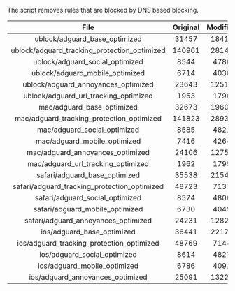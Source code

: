 The script removes rules that are blocked by DNS based blocking.


| File | Original | Modified |
|:----:|:-----:|:-----:|
| ublock/adguard_base_optimized | 31457 | 18418 |
| ublock/adguard_tracking_protection_optimized | 140961 | 28149 |
| ublock/adguard_social_optimized | 8544 | 4786 |
| ublock/adguard_mobile_optimized | 6714 | 4030 |
| ublock/adguard_annoyances_optimized | 23643 | 12513 |
| ublock/adguard_url_tracking_optimized | 1953 | 1790 |
| mac/adguard_base_optimized | 32673 | 19602 |
| mac/adguard_tracking_protection_optimized | 141823 | 28931 |
| mac/adguard_social_optimized | 8585 | 4821 |
| mac/adguard_mobile_optimized | 7416 | 4264 |
| mac/adguard_annoyances_optimized | 24106 | 12753 |
| mac/adguard_url_tracking_optimized | 1962 | 1799 |
| safari/adguard_base_optimized | 35538 | 21542 |
| safari/adguard_tracking_protection_optimized | 48723 | 7137 |
| safari/adguard_social_optimized | 8574 | 4806 |
| safari/adguard_mobile_optimized | 6730 | 4049 |
| safari/adguard_annoyances_optimized | 24231 | 12827 |
| ios/adguard_base_optimized | 36441 | 22176 |
| ios/adguard_tracking_protection_optimized | 48769 | 7144 |
| ios/adguard_social_optimized | 8614 | 4827 |
| ios/adguard_mobile_optimized | 6786 | 4091 |
| ios/adguard_annoyances_optimized | 25091 | 13221 |